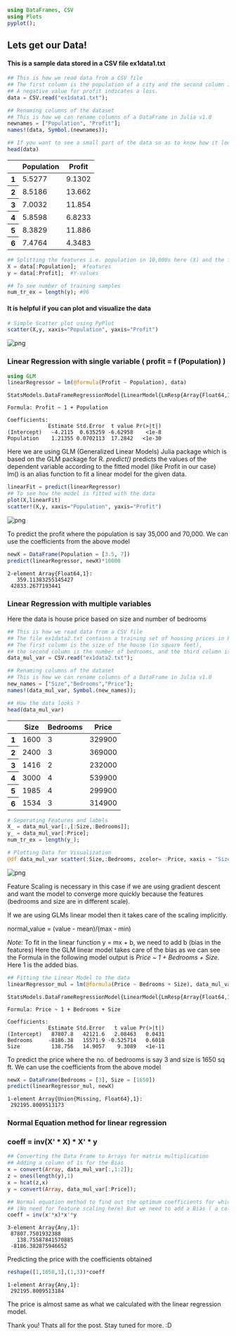 

```julia
using DataFrames, CSV
using Plots
pyplot();
```

## Lets get our Data!

#### This is a sample data stored in a CSV file ex1data1.txt


```julia
## This is how we read data from a CSV file
## The first column is the population of a city and the second column is the profit of a food truck in that city.
## A negative value for profit indicates a loss.
data = CSV.read("ex1data1.txt");

## Renaming columns of the dataset
## This is how we can rename columns of a DataFrame in Julia v1.0
newnames = ["Population", "Profit"];
names!(data, Symbol.(newnames));
```


```julia
## If you want to see a small part of the data so as to know how it looks like
head(data)
```




<table class="data-frame"><thead><tr><th></th><th>Population</th><th>Profit</th></tr></thead><tbody><tr><th>1</th><td>5.5277</td><td>9.1302</td></tr><tr><th>2</th><td>8.5186</td><td>13.662</td></tr><tr><th>3</th><td>7.0032</td><td>11.854</td></tr><tr><th>4</th><td>5.8598</td><td>6.8233</td></tr><tr><th>5</th><td>8.3829</td><td>11.886</td></tr><tr><th>6</th><td>7.4764</td><td>4.3483</td></tr></tbody></table>




```julia
## Splitting the features i.e. population in 10,000s here (X) and the function values i.e. profit in $10,000s here (Y)
X = data[:Population];  #features
y = data[:Profit];  #Y-values

## To see number of training samples
num_tr_ex = length(y); #96
```

#### It is helpful if you can plot and visualize the data


```julia
# Simple Scatter plot using PyPlot
scatter(X,y, xaxis="Population", yaxis="Profit")
```




![png](Linear%20Regression%20with%20Julia_files/Linear%20Regression%20with%20Julia_7_0.png)



### Linear Regression with single variable ( profit = f (Population) )


```julia
using GLM
linearRegressor = lm(@formula(Profit ~ Population), data)
```




    StatsModels.DataFrameRegressionModel{LinearModel{LmResp{Array{Float64,1}},DensePredChol{Float64,LinearAlgebra.Cholesky{Float64,Array{Float64,2}}}},Array{Float64,2}}

    Formula: Profit ~ 1 + Population

    Coefficients:
                 Estimate Std.Error  t value Pr(>|t|)
    (Intercept)   -4.2115  0.635259 -6.62958    <1e-8
    Population    1.21355 0.0702113  17.2842   <1e-30




Here we are using GLM (Generalized Linear Models) Julia package which is based on the GLM package for R.
*predict()* predicts the values of the dependent variable according to the fitted model (like Profit in our case)
lm() is an alias function to fit a linear model for the given data.


```julia
linearFit = predict(linearRegressor)
## To see how the model is fitted with the data
plot(X,linearFit)
scatter!(X,y, xaxis="Population", yaxis="Profit")
```




![png](Linear%20Regression%20with%20Julia_files/Linear%20Regression%20with%20Julia_11_0.png)



To predict the profit where the population is say 35,000 and 70,000. We can use the coefficients from the above model


```julia
newX = DataFrame(Population = [3.5, 7])
predict(linearRegressor, newX)*10000
```




    2-element Array{Float64,1}:
       359.11383255145427
     42833.2677193441    



### Linear Regression with multiple variables

Here the data is house price based on size and number of bedrooms


```julia
## This is how we read data from a CSV file
## The file ex1data2.txt contains a training set of housing prices in Port- land, Oregon.
## The first column is the size of the house (in square feet),
## the second column is the number of bedrooms, and the third column is the price of the house.
data_mul_var = CSV.read("ex1data2.txt");

## Renaming columns of the dataset
## This is how we can rename columns of a DataFrame in Julia v1.0
new_names = ["Size","Bedrooms","Price"];
names!(data_mul_var, Symbol.(new_names));
```


```julia
## How the data looks ?
head(data_mul_var)
```




<table class="data-frame"><thead><tr><th></th><th>Size</th><th>Bedrooms</th><th>Price</th></tr></thead><tbody><tr><th>1</th><td>1600</td><td>3</td><td>329900</td></tr><tr><th>2</th><td>2400</td><td>3</td><td>369000</td></tr><tr><th>3</th><td>1416</td><td>2</td><td>232000</td></tr><tr><th>4</th><td>3000</td><td>4</td><td>539900</td></tr><tr><th>5</th><td>1985</td><td>4</td><td>299900</td></tr><tr><th>6</th><td>1534</td><td>3</td><td>314900</td></tr></tbody></table>




```julia
# Seperating Features and labels
X_ = data_mul_var[:,[:Size,:Bedrooms]];
y_ = data_mul_var[:Price];
num_tr_ex = length(y_);
```


```julia
# Plotting Data for Visualization
@df data_mul_var scatter(:Size,:Bedrooms, zcolor= :Price, xaxis = "Size in sq ft.", yaxis="Bedrooms", lab="Price")
```




![png](Linear%20Regression%20with%20Julia_files/Linear%20Regression%20with%20Julia_19_0.png)



Feature Scaling is necessary in this case if we are using gradient descent and want the model to converge more quickly because the features (bedrooms and size are in different scale).

If we are using GLMs linear model then it takes care of the scaling implicitly.

normal_value = (value - mean)/(max - min)

*Note:* To fit in the linear function y = mx + b, we need to add b (bias in the features) Here the GLM linear model takes care of the bias as we can see the Formula in the following model output is *Price ~ 1 + Bedrooms + Size*. Here 1 is the added bias.


```julia
## Fitting the Linear Model to the data
linearRegressor_mul = lm(@formula(Price ~ Bedrooms + Size), data_mul_var)
```




    StatsModels.DataFrameRegressionModel{LinearModel{LmResp{Array{Float64,1}},DensePredChol{Float64,LinearAlgebra.Cholesky{Float64,Array{Float64,2}}}},Array{Float64,2}}

    Formula: Price ~ 1 + Bedrooms + Size

    Coefficients:
                 Estimate Std.Error   t value Pr(>|t|)
    (Intercept)   87807.8   42121.6   2.08463   0.0431
    Bedrooms     -8186.38   15571.9 -0.525714   0.6018
    Size          138.756   14.9057    9.3089   <1e-11




To predict the price where the no. of bedrooms is say 3 and size is 1650 sq ft. We can use the coefficients from the above model


```julia
newX = DataFrame(Bedrooms = [3], Size = [1650])
predict(linearRegressor_mul, newX)
```




    1-element Array{Union{Missing, Float64},1}:
     292195.8009513173



### Normal Equation method for linear regression

### coeff = inv(X' * X) * X' * y


```julia
## Converting the Data Frame to Arrays for matrix multiplication
## Adding a column of 1s for the Bias
x = convert(Array, data_mul_var[:,1:2]);
z = ones(length(y),1)
x = hcat(z,x)
y = convert(Array, data_mul_var[:Price]);
```


```julia
## Normal equation method to find out the optimum coefficients for which the cost is zero
## (No need for feature scaling here) But we need to add a Bias ( a column of 1s)
coeff = inv(x'*x)*x'*y
```




    3-element Array{Any,1}:
     87807.7501932388    
       138.75587841570885
     -8186.382875946652  



Predicting the price with the coefficients obtained


```julia
reshape([1,1650,3],(1,3))*coeff
```




    1-element Array{Any,1}:
     292195.8009513184



The price is almost same as what we calculated with the linear regression model.

Thank you! Thats all for the post. Stay tuned for more. :D
